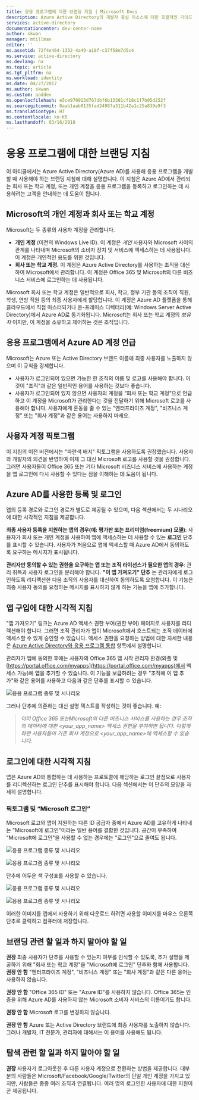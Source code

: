 ```yaml
---
title: 응용 프로그램에 대한 브랜딩 지침 | Microsoft Docs
description: Azure Active Directory의 개발자 중심 리소스에 대한 포괄적인 가이드
services: active-directory
documentationcenter: dev-center-name
author: skwan
manager: mtillman
editor: ''
ms.assetid: 72f4e464-1352-4a49-a18f-c37f58e7d5c4
ms.service: active-directory
ms.devlang: na
ms.topic: article
ms.tgt_pltfrm: na
ms.workload: identity
ms.date: 04/27/2017
ms.author: skwan
ms.custom: aaddev
ms.openlocfilehash: e5ce970913d767dbf6b13381cf18c1f7b05d252f
ms.sourcegitcommit: 8aab1aab0135fad24987a311b42a1c25a839e9f3
ms.translationtype: HT
ms.contentlocale: ko-KR
ms.lasthandoff: 03/16/2018
---
```

# <a name="branding-guidelines-for-applications"></a>응용 프로그램에 대한 브랜딩 지침
이 아티클에서는 Azure Active Directory(Azure AD)를 사용해 응용 프로그램을 개발할 때 사용해야 하는 브랜딩 지침에 대해 설명합니다. 이 지침은 Azure AD에서 관리되는 회사 또는 학교 계정, 또는 개인 계정을 응용 프로그램을 등록하고 로그인하는 데 사용하려는 고객을 안내하는 데 도움이 됩니다.

## <a name="personal-accounts-vs-work-or-school-accounts-from-microsoft"></a>Microsoft의 개인 계정과 회사 또는 학교 계정
Microsoft는 두 종류의 사용자 계정을 관리합니다.

* **개인 계정** (이전의 Windows Live ID). 이 계정은 *개인* 사용자와 Microsoft 사이의 관계를 나타내며 Microsoft의 소비자 장치 및 서비스에 액세스하는 데 사용됩니다. 이 계정은 개인적인 용도를 위한 것입니다.
* **회사 또는 학교 계정.** 이 계정은 Azure Active Directory를 사용하는 조직을 대신하여 Microsoft에서 관리합니다. 이 계정은 Office 365 및 Microsoft의 다른 비즈니스 서비스에 로그인하는 데 사용됩니다.

Microsoft 회사 또는 학교 계정은 일반적으로 회사, 학교, 정부 기관 등의 조직이 직원, 학생, 연방 직원 등의 최종 사용자에게 할당합니다. 이 계정은 Azure AD 플랫폼을 통해 클라우드에서 직접 마스터되거나 온-프레미스 디렉터리(예: Windows Server Active Directory)에서 Azure AD로 동기화됩니다. Microsoft는 회사 또는 학교 계정의 *보유자* 이지만, 이 계정을 소유하고 제어하는 것은 조직입니다.

## <a name="referring-to-azure-ad-accounts-in-your-application"></a>응용 프로그램에서 Azure AD 계정 언급
Microsoft는 Azure 또는 Active Directory 브랜드 이름에 최종 사용자를 노출하지 않으며 이 규칙을 강제합니다.

* 사용자가 로그인되어 있으면 가능한 한 조직의 이름 및 로고를 사용해야 합니다. 이것이 "조직"과 같은 일반적인 용어를 사용하는 것보다 좋습니다.
* 사용자가 로그인되어 있지 않으면 사용자의 계정을 “회사 또는 학교 계정”으로 언급하고 이 계정을 Microsoft가 관리한다는 것을 전달하기 위해 Microsoft 로고를 사용해야 합니다. 사용자에게 혼동을 줄 수 있는 "엔터프라이즈 계정", "비즈니스 계정" 또는 "회사 계정"과 같은 용어는 사용하지 마세요.

## <a name="user-account-pictogram"></a>사용자 계정 픽토그램
이 지침의 이전 버전에서는 "파란색 배지" 픽토그램을 사용하도록 권장했습니다. 사용자와 개발자의 의견을 반영하여 이제 그 대신 Microsoft 로고를 사용할 것을 권장합니다. 그러면 사용자들이 Office 365 또는 기타 Microsoft 비즈니스 서비스에 사용하는 계정을 앱 로그인에 다시 사용할 수 있다는 점을 이해하는 데 도움이 됩니다.

## <a name="signing-up-and-signing-in-with-azure-ad"></a>Azure AD를 사용한 등록 및 로그인
앱의 등록 경로와 로그인 경로가 별도로 제공될 수 있으며, 다음 섹션에서는 두 시나리오에 대한 시각적인 지침을 제공합니다.

**최종 사용자 등록을 지원하는 앱의 경우(예: 평가판 또는 프리미엄(freemium) 모델)**: 사용자가 회사 또는 개인 계정을 사용하여 앱에 액세스하는 데 사용할 수 있는 **로그인** 단추를 표시할 수 있습니다. 사용자가 처음으로 앱에 액세스할 때 Azure AD에서 동의하도록 요구하는 메시지가 표시됩니다.

**관리자만 동의할 수 있는 권한을 요구하는 앱 또는 조직 라이선스가 필요한 앱의 경우**: 관리 취득과 사용자 로그인을 분리해야 합니다. **"이 앱 가져오기" 단추** 는 관리자에게 로그인하도록 리디렉션한 다음 조직의 사용자를 대신하여 동의하도록 요청합니다. 이 기능은 최종 사용자 동의를 요청하는 메시지를 표시하지 않게 하는 기능을 앱에 추가합니다.

## <a name="visual-guidance-for-app-acquisition"></a>앱 구입에 대한 시각적 지침
"앱 가져오기" 링크는 Azure AD 액세스 권한 부여(권한 부여) 페이지로 사용자를 리디렉션해야 합니다. 그러면 조직 관리자가 앱이 Microsoft에서 호스트되는 조직 데이터에 액세스할 수 있게 승인할 수 있습니다. 액세스 권한을 요청하는 방법에 대한 자세한 내용은 [Azure Active Directory와 응용 프로그램 통합](active-directory-integrating-applications.md) 항목에서 설명합니다.

관리자가 앱에 동의한 후에는 사용자의 Office 365 앱 시작 관리자 환경(와플 및 [https://portal.office.com/myapps](https://portal.office.com/myapps)에서 액세스 가능)에 앱을 추가할 수 있습니다. 이 기능을 보급하려는 경우 "조직에 이 앱 추가"와 같은 용어를 사용하고 다음과 같은 단추를 표시할 수 있습니다.

![응용 프로그램 종류 및 시나리오](./media/active-directory-branding-guidelines/add-to-my-org.png)

그러나 단추에 의존하는 대신 설명 텍스트를 작성하는 것이 좋습니다. 예: 

> *이미 Office 365 또는Microsoft의 다른 비즈니스 서비스를 사용하는 경우 조직의 데이터에 대한 <your_app_name> 액세스 권한을 부여하면 됩니다. 이렇게 하면 사용자들이 기존 회사 계정으로 <your_app_name>에 액세스할 수 있습니다.*
> 
> 

## <a name="visual-guidance-for-sign-in"></a>로그인에 대한 시각적 지침
앱은 Azure AD와 통합하는 데 사용하는 프로토콜에 해당하는 로그인 끝점으로 사용자를 리디렉션하는 로그인 단추를 표시해야 합니다. 다음 섹션에서는 이 단추의 모양을 자세히 설명합니다.

### <a name="pictogram-and-sign-in-with-microsoft"></a>픽토그램 및 “Microsoft 로그인”
Microsoft 로고와 앱이 지원하는 다른 ID 공급자 중에서 Azure AD를 고유하게 나타내는 "Microsoft에 로그인"이라는 일반 용어를 결합한 것입니다. 공간이 부족하여 "Microsoft에 로그인"을 사용할 수 없는 경우에는 "로그인"으로 줄여도 됩니다.

![응용 프로그램 종류 및 시나리오](./media/active-directory-branding-guidelines/sign-in-with-microsoft-light.png)

![응용 프로그램 종류 및 시나리오](./media/active-directory-branding-guidelines/sign-in-light.png)

단추에 어두운 색 구성표를 사용할 수 있습니다.

![응용 프로그램 종류 및 시나리오](./media/active-directory-branding-guidelines/sign-in-with-microsoft-dark.png)

![응용 프로그램 종류 및 시나리오](./media/active-directory-branding-guidelines/sign-in-dark.png)

이러한 이미지를 앱에서 사용하기 위해 다운로드 하려면 사용할 이미지를 마우스 오른쪽 단추로 클릭하고 컴퓨터에 저장합니다. 

## <a name="branding-dos-and-donts"></a>브랜딩 관련 할 일과 하지 말아야 할 일
**권장** 최종 사용자가 단추를 사용할 수 있는지 여부를 인식할 수 있도록, 추가 설명을 제공하기 위해 "회사 또는 학교 계정"을 "Microsoft에 로그인" 단추와 함께 사용합니다. **권장 안 함** "엔터프라이즈 계정", "비즈니스 계정" 또는 "회사 계정"과 같은 다른 용어는 사용하지 않습니다.

**권장 안 함** "Office 365 ID" 또는 "Azure ID"를 사용하지 않습니다. Office 365는 인증을 위해 Azure AD를 사용하지 않는 Microsoft 소비자 서비스의 이름이기도 합니다.

**권장 안 함** Microsoft 로고를 변경하지 않습니다.

**권장 안 함** Azure 또는 Active Directory 브랜드에 최종 사용자를 노출하지 않습니다. 그러나 개발자, IT 전문가, 관리자에 대해서는 이 용어를 사용해도 됩니다.

## <a name="navigation-dos-and-donts"></a>탐색 관련 할 일과 하지 말아야 할 일
**권장** 사용자가 로그아웃한 후 다른 사용자 계정으로 전환하는 방법을 제공합니다. 대부분의 사람들은 Microsoft/Facebook/Google/Twitter의 단일 개인 계정을 가지고 있지만, 사람들은 종종 여러 조직과 연결됩니다. 여러 명의 로그인한 사용자에 대한 지원이 곧 제공됩니다.

